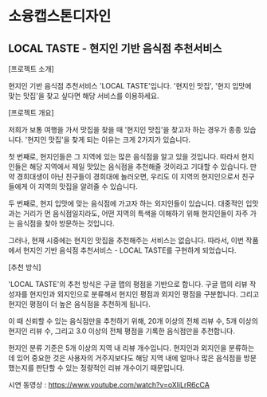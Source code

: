 # 소융캡스톤디자인
## LOCAL TASTE - 현지인 기반 음식점 추천서비스

[프로젝트 소개]

현지인 기반 음식점 추천서비스 'LOCAL TASTE'입니다.
'현지인 맛집', '현지 입맛에 맞는 맛집'을 찾고 싶다면 해당 서비스를 이용하세요.

[프로젝트 개요]

저희가 보통 여행을 가서 맛집을 찾을 때 '현지인 맛집'을 찾고자 하는 경우가 종종 있습니다.
'현지인 맛집'을 찾게 되는 이유는 크게 2가지가 있습니다.

첫 번째로, 현지인들은 그 지역에 있는 많은 음식점을 알고 있을 것입니다. 따라서 현지인들은 해당 지역에서 제일 맛있는 음식점을 추천해줄 것이라고 기대할 수 있습니다.
만약 경희대생이 아닌 친구들이 경희대에 놀러오면, 우리도 이 지역의 현지인으로서 친구들에게 이 지역의 맛집을 알려줄 수 있습니다.

두 번째로, 현지 입맛에 맞는 음식점에 가고자 하는 외지인들이 있습니다. 대중적인 입맛과는 거리가 먼 음식점일지라도, 어떤 지역의 특색을 이해하기 위해 현지인들이 자주 가는 음식점을 찾아 방문하는 것입니다.

그러나, 현재 시중에는 현지인 맛집을 추천해주는 서비스는 없습니다. 따라서, 이번 작품에서 현지인 기반 음식점 추천서비스 - LOCAL TASTE를 구현하게 되었습니다.

[추천 방식]

'LOCAL TASTE'의 추천 방식은 구글 맵의 평점을 기반으로 합니다.
구글 맵의 리뷰 작성자를 현지인과 외지인으로 분류해서 현지인 평점과 외지인 평점을 구분합니다. 그리고 현지인 평점이 더 높은 음식점을 추천하게 됩니다.

이 때 신뢰할 수 있는 음식점만을 추천하기 위해, 20개 이상의 전체 리뷰 수, 5개 이상의 현지인 리뷰 수, 그리고 3.0 이상의 전체 평점을 기록한 음식점만을 추천합니다.

현지인 분류 기준은 5개 이상의 지역 내 리뷰 개수입니다. 현지인과 외지인을 분류하는데 있어 중요한 것은 사용자의 거주지보다도 해당 지역 내에 얼마나 많은 음식점을 방문했는지를 판단할 수 있는 정량적인 리뷰 개수이기 때문입니다.



시연 동영상 : https://www.youtube.com/watch?v=oXljLrR6cCA
